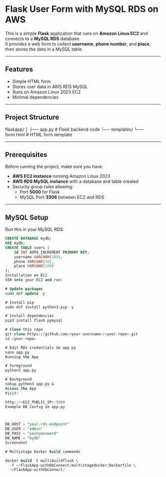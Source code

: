 # Flask User Form with MySQL RDS on AWS

This is a simple **Flask** application that runs on **Amazon Linux EC2** and connects to a **MySQL RDS** database.  
It provides a web form to collect **username**, **phone number**, and **place**, then stores the data in a MySQL table.

---

## Features
- Simple HTML form
- Stores user data in AWS RDS MySQL
- Runs on Amazon Linux 2023 EC2
- Minimal dependencies

---

## Project Structure
flaskapp/
│
├── app.py # Flask backend code
└── templates/
└── form.html # HTML form template

---

## Prerequisites
Before running the project, make sure you have:
- **AWS EC2 instance** running Amazon Linux 2023
- **AWS RDS MySQL instance** with a database and table created
- Security group rules allowing:
  - Port **5000** for Flask
  - MySQL Port **3306** between EC2 and RDS

---

## MySQL Setup
Run this in your MySQL RDS:
```sql
CREATE DATABASE mydb;
USE mydb;
CREATE TABLE users (
    id INT AUTO_INCREMENT PRIMARY KEY,
    username VARCHAR(100),
    phone VARCHAR(20),
    place VARCHAR(100)
);
Installation on EC2
SSH into your EC2 and run:

# Update packages
sudo dnf update -y

# Install pip
sudo dnf install python3-pip -y

# Install dependencies
pip3 install flask pymysql

# Clone this repo
git clone https://github.com/<your-username>/<your-repo>.git
cd <your-repo>

# Edit RDS credentials in app.py
nano app.py
Running the App

# Foreground
python3 app.py

# Background
nohup python3 app.py &
Access the App
Visit:

http://<EC2_PUBLIC_IP>:5000
Example DB Config in app.py



DB_HOST = "your-rds-endpoint"
DB_USER = "admin"
DB_PASS = "yourpassword"
DB_NAME = "mydb"
Screenshot

# Multistage Docker build commands

docker build -t multibuildflask \
  -f ~/FlaskApp-withDbConnect/multistagedocker/Dockerfile \
  ~/FlaskApp-withDbConnect/


